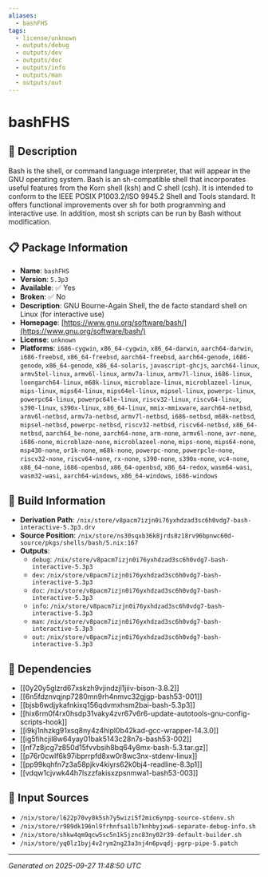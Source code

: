 ```yaml
---
aliases:
  - bashFHS
tags:
  - license/unknown
  - outputs/debug
  - outputs/dev
  - outputs/doc
  - outputs/info
  - outputs/man
  - outputs/out
---
```


# bashFHS

## 📝 Description

Bash is the shell, or command language interpreter, that will
appear in the GNU operating system.  Bash is an sh-compatible
shell that incorporates useful features from the Korn shell
(ksh) and C shell (csh).  It is intended to conform to the IEEE
POSIX P1003.2/ISO 9945.2 Shell and Tools standard.  It offers
functional improvements over sh for both programming and
interactive use.  In addition, most sh scripts can be run by
Bash without modification.


## 📋 Package Information

- **Name**: `bashFHS`
- **Version**: `5.3p3`
- **Available**: ✅ Yes
- **Broken**: ✅ No
- **Description**: GNU Bourne-Again Shell, the de facto standard shell on Linux (for interactive use)
- **Homepage**: [https://www.gnu.org/software/bash/](https://www.gnu.org/software/bash/)
- **License**: `unknown`
- **Platforms**: `i686-cygwin`, `x86_64-cygwin`, `x86_64-darwin`, `aarch64-darwin`, `i686-freebsd`, `x86_64-freebsd`, `aarch64-freebsd`, `aarch64-genode`, `i686-genode`, `x86_64-genode`, `x86_64-solaris`, `javascript-ghcjs`, `aarch64-linux`, `armv5tel-linux`, `armv6l-linux`, `armv7a-linux`, `armv7l-linux`, `i686-linux`, `loongarch64-linux`, `m68k-linux`, `microblaze-linux`, `microblazeel-linux`, `mips-linux`, `mips64-linux`, `mips64el-linux`, `mipsel-linux`, `powerpc-linux`, `powerpc64-linux`, `powerpc64le-linux`, `riscv32-linux`, `riscv64-linux`, `s390-linux`, `s390x-linux`, `x86_64-linux`, `mmix-mmixware`, `aarch64-netbsd`, `armv6l-netbsd`, `armv7a-netbsd`, `armv7l-netbsd`, `i686-netbsd`, `m68k-netbsd`, `mipsel-netbsd`, `powerpc-netbsd`, `riscv32-netbsd`, `riscv64-netbsd`, `x86_64-netbsd`, `aarch64_be-none`, `aarch64-none`, `arm-none`, `armv6l-none`, `avr-none`, `i686-none`, `microblaze-none`, `microblazeel-none`, `mips-none`, `mips64-none`, `msp430-none`, `or1k-none`, `m68k-none`, `powerpc-none`, `powerpcle-none`, `riscv32-none`, `riscv64-none`, `rx-none`, `s390-none`, `s390x-none`, `vc4-none`, `x86_64-none`, `i686-openbsd`, `x86_64-openbsd`, `x86_64-redox`, `wasm64-wasi`, `wasm32-wasi`, `aarch64-windows`, `x86_64-windows`, `i686-windows`

## 🔧 Build Information

- **Derivation Path**: `/nix/store/v8pacm7izjn0i76yxhdzad3sc6h0vdg7-bash-interactive-5.3p3.drv`
- **Source Position**: `/nix/store/ns30sqxb36k8jrds8z18rv96bpnwc60d-source/pkgs/shells/bash/5.nix:167`
- **Outputs**:
  - `debug`:  `/nix/store/v8pacm7izjn0i76yxhdzad3sc6h0vdg7-bash-interactive-5.3p3`
  - `dev`:  `/nix/store/v8pacm7izjn0i76yxhdzad3sc6h0vdg7-bash-interactive-5.3p3`
  - `doc`:  `/nix/store/v8pacm7izjn0i76yxhdzad3sc6h0vdg7-bash-interactive-5.3p3`
  - `info`:  `/nix/store/v8pacm7izjn0i76yxhdzad3sc6h0vdg7-bash-interactive-5.3p3`
  - `man`:  `/nix/store/v8pacm7izjn0i76yxhdzad3sc6h0vdg7-bash-interactive-5.3p3`
  - `out`:  `/nix/store/v8pacm7izjn0i76yxhdzad3sc6h0vdg7-bash-interactive-5.3p3`

## 🔗 Dependencies

- [[0y20y5glzrd67xskzh9vjindzjl1jiiv-bison-3.8.2]]
- [[6n5fdznvqjnp7280mn9rh4nmvc32gjgp-bash53-001]]
- [[bjsb6wdjykafnkixq156qdvmxhsm2bai-bash-5.3p3]]
- [[hix6rm0f4rx0hsdp31vaky4zvr67v6r6-update-autotools-gnu-config-scripts-hook]]
- [[i9kj1nhzkg91xsq8ny4z4hipl0b42kad-gcc-wrapper-14.3.0]]
- [[ig5fihcjil8w64yay01bak5143c28n7s-bash53-002]]
- [[nf7z8jcg7z850d15fvvbsih8bq64y8mx-bash-5.3.tar.gz]]
- [[p76r0cwlf6k97ibprrpfd8xw0r8wc3nx-stdenv-linux]]
- [[pp99kqhfn7z3a58pjkv4kiyrs62k0bj4-readline-8.3p1]]
- [[vdqw1cjvwk44h7lszzfakisxzpsnmwa1-bash53-003]]

## 📁 Input Sources

- `/nix/store/l622p70vy8k5sh7y5wizi5f2mic6ynpg-source-stdenv.sh`
- `/nix/store/r989dk196nl9frhnfsa1lb7knhbyjxw6-separate-debug-info.sh`
- `/nix/store/shkw4qm9qcw5sc5n1k5jznc83ny02r39-default-builder.sh`
- `/nix/store/yq0lz1byj4v2rym2ng23a3nj4n6pvqdj-pgrp-pipe-5.patch`

---
*Generated on 2025-09-27 11:48:50 UTC*

